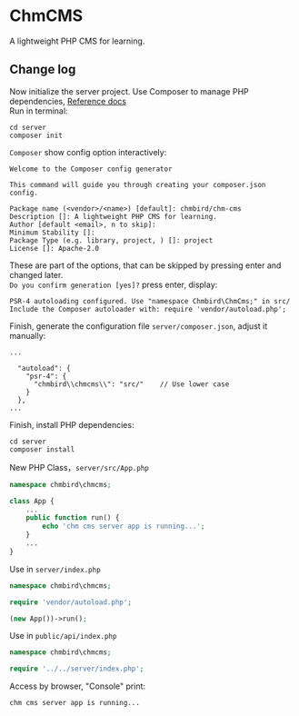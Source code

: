 # ChmCMS

A lightweight PHP CMS for learning.

## Change log

Now initialize the server project. Use Composer to manage PHP dependencies,
[Reference docs](https://getcomposer.org/doc/)  
Run in terminal:

```shell
cd server
composer init
```

`Composer` show config option interactively:

```
Welcome to the Composer config generator

This command will guide you through creating your composer.json config.

Package name (<vendor>/<name>) [default]: chmbird/chm-cms
Description []: A lightweight PHP CMS for learning.
Author [default <email>, n to skip]:
Minimum Stability []:
Package Type (e.g. library, project, ) []: project
License []: Apache-2.0
```

These are part of the options, that can be skipped by pressing enter and changed later.  
`Do you confirm generation [yes]?` press enter, display:

```
PSR-4 autoloading configured. Use "namespace Chmbird\ChmCms;" in src/
Include the Composer autoloader with: require 'vendor/autoload.php';
```

Finish, generate the configuration file `server/composer.json`, adjust it manually:

```
...

  "autoload": {
    "psr-4": {
      "chmbird\\chmcms\\": "src/"    // Use lower case
    }
  },
...
```

Finish, install PHP dependencies:

```shell
cd server
composer install
```

New PHP Class，`server/src/App.php`

```php
namespace chmbird\chmcms;

class App {
    ...
    public function run() {
        echo 'chm cms server app is running...';
    }
    ...
}
```

Use in `server/index.php`

```php
namespace chmbird\chmcms;

require 'vendor/autoload.php';

(new App())->run();
```

Use in `public/api/index.php`

```php
namespace chmbird\chmcms;

require '../../server/index.php';
```

Access by browser, "Console" print:

```
chm cms server app is running...
```
